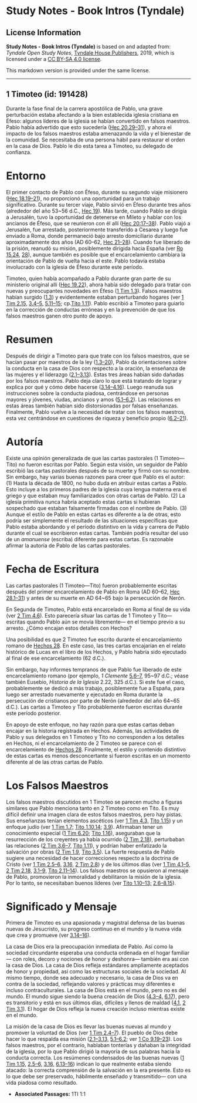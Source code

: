 # Study Notes - Book Intros (Tyndale)

## License Information

**Study Notes - Book Intros (Tyndale)** is based on and adapted from: _Tyndale Open Study Notes_, [Tyndale House Publishers](https://tyndaleopenresources.com/), 2019, which is licensed under a [CC BY-SA 4.0 license](https://creativecommons.org/licenses/by-sa/4.0/legalcode.en).

This markdown version is provided under the same license.



--------------------------------

## 1 Timoteo (id: 191428)

Durante la fase final de la carrera apostólica de Pablo, una grave perturbación estaba afectando a la bien establecida iglesia cristiana en Éfeso: algunos líderes de la iglesia se habían convertido en falsos maestros. Pablo había advertido que esto sucedería ([Hec 20\.29–31](https://ref.ly/Acts20:29-Acts20:31)), y ahora el impacto de los falsos maestros estaba amenazando la vida y el bienestar de la comunidad. Se necesitaba de una persona hábil para restaurar el orden en la casa de Dios. Pablo le dio esta tarea a Timoteo, su delegado de confianza.

Entorno
=======

El primer contacto de Pablo con Éfeso, durante su segundo viaje misionero ([Hec 18\.19–21](https://ref.ly/Acts18:19-Acts18:21)), no proporcionó una oportunidad para un trabajo significativo. Durante su tercer viaje, Pablo sirvió en Éfeso durante tres años (alrededor del año 53\~56 d.C., [Hec 19](https://ref.ly/Acts19:1-Acts19:41)). Más tarde, cuando Pablo se dirigía a Jerusalén, tuvo la oportunidad de detenerse en Mileto y hablar con los ancianos de Éfeso, que se reunieron con él allí ([Hec 20:17–38](https://ref.ly/Acts20:17-Acts20:38)). Pablo viajó a Jerusalén, fue arrestado, posteriormente transferido a Cesarea y luego fue enviado a Roma, donde permaneció bajo arresto domiciliario durante aproximadamente dos años (AD 60–62, [Hec 21–28](https://ref.ly/Acts21:1-Acts28:31)). Cuando fue liberado de la prisión, reanudó su misión, posiblemente dirigida hacia España (ver [Ro 15\.24](https://ref.ly/Rom15:24), [28](https://ref.ly/Rom15:28)), aunque también es posible que el encarcelamiento cambiara la orientación de Pablo de vuelta hacia el este. Pablo todavía estaba involucrado con la iglesia de Éfeso durante este período.

Timoteo, quien había acompañado a Pablo durante gran parte de su ministerio original allí ([Hec 19\.22](https://ref.ly/Acts19:22)), ahora había sido delegado para tratar con nuevas y preocupantes novedades en Éfeso ([1 Tim 1\.3](https://ref.ly/1Tim1:3)). Falsos maestros habían surgido ([1\.3](https://ref.ly/1Tim1:3)) y evidentemente estaban perturbando hogares (ver [1 Tim 2\.15,](https://ref.ly/1Tim2:15) [3\.4–5,](https://ref.ly/1Tim3:4-1Tim3:5) [5\.11–15](https://ref.ly/1Tim5:11-1Tim5:15); cp.[Tito 1\.11](https://ref.ly/Titus1:11)). Pablo escribió a Timoteo para guiarlo en la corrección de conductas erróneas y en la prevención de que los falsos maestros ganen otro punto de apoyo.

Resumen
=======

Después de dirigir a Timoteo para que trate con los falsos maestros, que se hacían pasar por maestros de la ley ([1\.3–20](https://ref.ly/1Tim1:3-1Tim1:20)), Pablo da orientaciones sobre la conducta en la casa de Dios con respecto a la oración, la enseñanza de las mujeres y el liderazgo ([2\.1–3\.13](https://ref.ly/1Tim2:1-1Tim3:13)). Estas tres áreas habían sido dañadas por los falsos maestros. Pablo deja claro lo que está tratando de lograr y explica por qué y cómo debe hacerse ([3\.14–4\.16](https://ref.ly/1Tim3:14-1Tim4:16)). Luego reanuda sus instrucciones sobre la conducta piadosa, centrándose en personas mayores y jóvenes, viudas, ancianos y amos ([5\.1–6\.2](https://ref.ly/1Tim5:1-1Tim6:2)). Las relaciones en estas áreas también habían sido distorsionadas por falsas enseñanzas. Finalmente, Pablo vuelve a la necesidad de tratar con los falsos maestros, esta vez centrándose en cuestiones de riqueza y beneficio propio ([6\.2–21](https://ref.ly/1Tim6:2-1Tim6:21)).

Autoría
=======

Existe una opinión generalizada de que las cartas pastorales (1 Timoteo—Tito) no fueron escritas por Pablo. Según esta visión, un seguidor de Pablo escribió las cartas pastorales después de su muerte y firmó con su nombre. Sin embargo, hay varias buenas razones para creer que Pablo es el autor: (1\) Hasta la década de 1800, no hubo duda en atribuir estas cartas a Pablo. Esto incluye a los primeros padres de la iglesia cuya lengua materna era el griego y que estaban muy familiarizados con otras cartas de Pablo. (2\) La iglesia primitiva nunca habría aceptado estas cartas si hubieran sospechado que estaban falsamente firmadas con el nombre de Pablo. (3\) Aunque el estilo de Pablo en estas cartas es diferente a la de otras, esto podría ser simplemente el resultado de las situaciones específicas que Pablo estaba abordando y el período distintivo en la vida y carrera de Pablo durante el cual se escribieron estas cartas. También podría resultar del uso de un *amanuense* (escriba) diferente para estas cartas. Es razonable afirmar la autoría de Pablo de las cartas pastorales.

Fecha de Escritura
==================

Las cartas pastorales (1 Timoteo—Tito) fueron probablemente escritas después del primer encarcelamiento de Pablo en Roma (AD 60–62, [Hec 28\.1–31](https://ref.ly/Acts28:1-Acts28:31)) y antes de su muerte en AD 64\~65 bajo la persecución de Nerón.

En Segunda de Timoteo, Pablo está encarcelado en Roma al final de su vida (ver [2 Tim 4\.6](https://ref.ly/2Tim4:6)). Esto parecería situar las cartas de 1 Timoteo y Tito— escritas quando Pablo aún se movía libremente— en el tiempo previo a su arresto. ¿Cómo encajan estos detalles con Hechos?

Una posibilidad es que 2 Timoteo fue escrito durante el encarcelamiento romano de [Hechos 28](https://ref.ly/Acts28:1-Acts28:31). En este caso, las tres cartas encajarían en el relato histórico de Lucas en el libro de los Hechos, y Pablo habría sido ejecutado al final de ese encarcelamiento (62 d.C.).

Sin embargo, hay informes tempranos de que Pablo fue liberado de este encarcelamiento romano (por ejemplo, *1 Clemente* [5\.6–7](https://ref.ly/1Tim5:6-1Tim5:7), 95\~97 d.C.; véase también Eusebio, *Historia de la Iglesia* 2\.22, 325 d.C.). Si este fue el caso, probablemente se dedicó a más trabajo, posiblemente fue a España, para luego ser arrestado nuevamente y ejecutado en Roma durante la persecución de cristianos por parte de Nerón (alrededor del año 64\~65 d.C.). Las cartas a Timoteo y Tito probablemente fueron escritas durante este período posterior.

En apoyo de este enfoque, no hay razón para que estas cartas deban encajar en la historia registrada en Hechos. Además, las actividades de Pablo y sus delegados en 1 Timoteo y Tito no corresponden a los detalles en Hechos, ni el encarcelamiento de 2 Timoteo se parece con el encarcelamiento de [Hechos 28](https://ref.ly/Acts28:1-Acts28:31). Finalmente, el estilo y contenido distintivo de estas cartas es menos desconcertante si fueron escritas en un momento diferente al de las otras cartas de Pablo.

Los Falsos Maestros
===================

Los falsos maestros discutidos en 1 Timoteo se parecen mucho a figuras similares que Pablo menciona tanto en 2 Timoteo como en Tito. Es muy difícil definir una imagen clara de estos falsos maestros, pero hay pistas. Sus enseñanzas tenían elementos ascéticos (ver [1 Tim 4\.3,](https://ref.ly/1Tim4:3) [Tito 1\.15](https://ref.ly/Titus1:15)) y un enfoque judío (ver [1 Tim 1\.7;](https://ref.ly/1Tim1:7) [Tito 1\.10](https://ref.ly/Titus1:10),[14](https://ref.ly/Titus1:14); [3\.9](https://ref.ly/Titus3:9)). Afirmaban tener un conocimiento especial ([1 Tim 6\.20](https://ref.ly/1Tim6:20); [Tito 1\.16](https://ref.ly/Titus1:16)), aseguraban que la resurrección de los creyentes ya había ocurrido ([2 Tim 2\.18](https://ref.ly/2Tim2:18)), perturbaban las relaciones ([2 Tim 3\.6–7,](https://ref.ly/2Tim3:6-2Tim3:7) [Tito 1\.11](https://ref.ly/Titus1:11)), y podrían haber enfatizado la salvación por obras ([2 Tim 1\.9,](https://ref.ly/2Tim1:9) [Tito 3\.5](https://ref.ly/Titus3:5)). La fuerte respuesta de Pablo sugiere una necesidad de hacer correcciones respecto a la doctrina de Cristo (ver [1 Tim 2\.5–6,](https://ref.ly/1Tim2:5-1Tim2:6) [3\.16,](https://ref.ly/1Tim3:16) [2 Tim 2\.8](https://ref.ly/2Tim2:8)) y de los últimos días (ver [1 Tim 4\.1–5,](https://ref.ly/1Tim4:1-1Tim4:5) [2 Tim 2\.18,](https://ref.ly/2Tim2:18) [3\.1–9,](https://ref.ly/2Tim3:1-2Tim3:9) [Tito 2\.11–14](https://ref.ly/Titus2:11-Titus2:14)). Los falsos maestros se opusieron al mensaje de Pablo, promovieron la inmoralidad y debilitaron la misión de la iglesia. Por lo tanto, se necesitaban buenos líderes (ver [Tito 1\.10–13;](https://ref.ly/Titus1:10-Titus1:13) [2\.6–8](https://ref.ly/Titus2:6-Titus2:8),[15](https://ref.ly/Titus2:15)).

Significado y Mensaje
=====================

Primera de Timoteo es una apasionada y magistral defensa de las buenas nuevas de Jesucristo, su progreso continuo en el mundo y la nueva vida que crea y promueve (ver [3\.14–16](https://ref.ly/1Tim3:14-1Tim3:16)).

La casa de Dios era la preocupación inmediata de Pablo. Así como la sociedad circundante esperaba una conducta ordenada en el hogar familiar— con roles, decoro y nociones de honor y deshonra— también era así con la casa de Dios. La casa de Dios refleja estándares ampliamente aceptados de honor y propiedad, así como las estructuras sociales de la sociedad. Al mismo tiempo, donde sea adecuado y necesario, la casa de Dios va en contra de la sociedad, reflejando valores y prácticas muy diferentes e incluso contraculturales. La casa de Dios está en el mundo, pero no es del mundo. El mundo sigue siendo la buena creación de Dios ([4\.3–4,](https://ref.ly/1Tim4:3-1Tim4:4) [6\.17](https://ref.ly/1Tim6:17)), pero es transitorio y está en sus últimos días, difíciles y llenos de maldad ([4\.1,](https://ref.ly/1Tim4:1) [2 Tim 3\.1](https://ref.ly/2Tim3:1)). El hogar de Dios refleja la nueva creación incluso mientras existe en el mundo.

La misión de la casa de Dios es llevar las buenas nuevas al mundo y promover la voluntad de Dios (ver [1 Tim 2\.4–7](https://ref.ly/1Tim2:4-1Tim2:7)). El pueblo de Dios debe hacer lo que respalda esa misión ([2\.1–3\.13,](https://ref.ly/1Tim2:1-1Tim3:13) [5\.1–6\.2](https://ref.ly/1Tim5:1-1Tim6:2); ver [1 Co 9\.19–23](https://ref.ly/1Cor9:19-1Cor9:23)). Los falsos maestros, por el contrario, hablaban tonterías y dañaban la integridad de la iglesia, por lo que Pablo dirigió la mayoría de sus palabras hacia la conducta correcta. Los resúmenes condensados de las buenas nuevas ([1 Tim 1\.15,](https://ref.ly/1Tim1:15) [2\.5–6,](https://ref.ly/1Tim2:5-1Tim2:6) [3\.16,](https://ref.ly/1Tim3:16) [6\.13–16](https://ref.ly/1Tim6:13-1Tim6:16)) indican lo que realmente estaba siendo atacado: la correcta comprensión de la salvación en la era presente. Esto es lo que debe ser preservado, hábilmente enseñado y transmitido— con una vida piadosa como resultado.

* **Associated Passages:** 1TI 1:1

